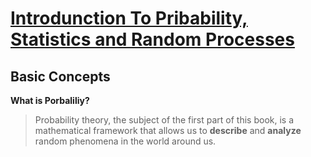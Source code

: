 # [**Introdunction To Pribability, Statistics and Random Processes**](https://www.probabilitycourse.com/)

## Basic Concepts

**What is Porbaliliy?**
> Probability theory, the subject of the first part of this book, is a mathematical framework that allows us to **describe** and **analyze** random phenomena in the world around us.

